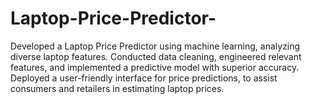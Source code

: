 
# Laptop-Price-Predictor-
Developed a Laptop Price Predictor using machine learning, analyzing diverse laptop features. Conducted data cleaning, engineered relevant features, and implemented a predictive model with superior accuracy. Deployed a user-friendly interface for price predictions, to assist consumers and retailers in estimating laptop prices. 
